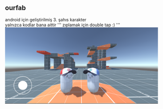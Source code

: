 ## ourfab
android için geliştirilmiş 3. şahıs karakter</br>
yalnızca kodlar bana aittir
'''
zıplamak için double tap :)
'''
![screenshot](https://github.com/coolwli/ourfab/blob/main/Ekran%20görüntüsü%20.png)
